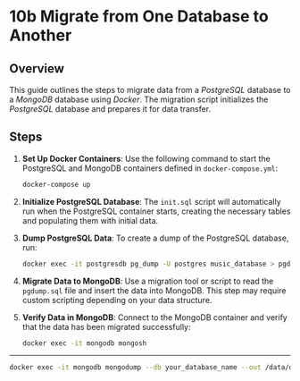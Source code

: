 # 10b Migrate from One Database to Another

## Overview

This guide outlines the steps to migrate data from a _PostgreSQL_ database to a _MongoDB_ database using _Docker_. The migration script initializes the _PostgreSQL_ database and prepares it for data transfer.

## Steps

1. **Set Up Docker Containers**:
   Use the following command to start the PostgreSQL and MongoDB containers defined in `docker-compose.yml`:

   ```bash
   docker-compose up
   ```

2. **Initialize PostgreSQL Database**:
   The `init.sql` script will automatically run when the PostgreSQL container starts, creating the necessary tables and populating them with initial data.

3. **Dump PostgreSQL Data**:
   To create a dump of the PostgreSQL database, run:

   ```bash
   docker exec -it postgresdb pg_dump -U postgres music_database > pgdump.sql
   ```

4. **Migrate Data to MongoDB**:
   Use a migration tool or script to read the `pgdump.sql` file and insert the data into MongoDB. This step may require custom scripting depending on your data structure.

5. **Verify Data in MongoDB**:
   Connect to the MongoDB container and verify that the data has been migrated successfully:
   ```bash
   docker exec -it mongodb mongosh
   ```

---

```bash
docker exec -it mongodb mongodump --db your_database_name --out /data/db/dump
```
